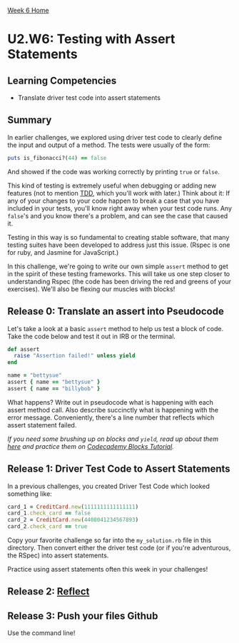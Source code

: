 [Week 6 Home](../)

# U2.W6: Testing with Assert Statements

## Learning Competencies
- Translate driver test code into assert statements

## Summary

In earlier challenges, we explored using driver test code to clearly define the input and output of a method.  The tests were usually of the form:

```ruby
puts is_fibonacci?(44) == false
```

And showed if the code was working correctly by printing `true` or `false`.

This kind of testing is extremely useful when debugging or adding new features (not to mention [TDD](http://en.wikipedia.org/wiki/Test-driven_development), which you'll work with later.)  Think about it: If any of your changes to your code happen to break a case that you have included in your tests, you'll know right away when your test code runs.  Any `false`'s and you know there's a problem, and can see the case that caused it.

Testing in this way is so fundamental to creating stable software, that many testing suites have been developed to address just this issue. (Rspec is one for ruby, and Jasmine for JavaScript.)

In this challenge, we're going to write our own simple `assert` method to get in the spirit of these testing frameworks.  This will take us one step closer to understanding Rspec (the code has been driving the red and greens of your exercises).  We'll also be flexing our muscles with blocks!

## Release 0: Translate an assert into Pseudocode 
Let's take a look at a basic `assert` method to help us test a block of code.  Take the code below and test it out in IRB or the terminal.

```ruby 
def assert
  raise "Assertion failed!" unless yield
end

name = "bettysue"
assert { name == "bettysue" }
assert { name == "billybob" }
```

What happens?  Write out in pseudocode what is happening with each assert method call.  Also describe succinctly what is happening with the error message. Conveniently, there's a line number that reflects which assert statement failed.

*If you need some brushing up on blocks and `yield`, read up about them [here](http://www.tutorialspoint.com/ruby/ruby_blocks.htm) and practice them on [Codecademy Blocks Tutorial](http://www.codecademy.com/courses/ruby-beginner-en-L3ZCI/0/1).*

## Release 1: Driver Test Code to Assert Statements

In a previous challenges, you created Driver Test Code which looked something like:

```ruby
card_1 = CreditCard.new(1111111111111111)
card_1.check_card == false
card_2 = CreditCard.new(4408041234567893)
card_2.check_card == true
```

Copy your favorite challenge so far into the `my_solution.rb` file in this directory. Then convert either the driver test code (or if you're adventurous, the RSpec) into assert statements. 

Practice using assert statements often this week in your challenges!

## Release 2: [Reflect](https://github.com/Devbootcamp/phase_0_handbook/blob/master/coding_references/reflection_guidelines.md)

## Release 3: Push your files Github
Use the command line!